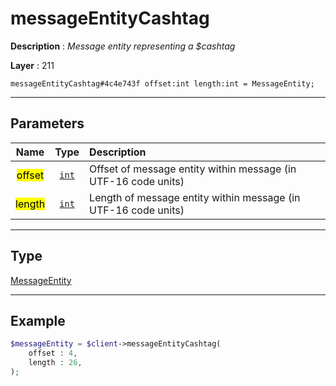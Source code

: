 # messageEntityCashtag

**Description** : *Message entity representing a $cashtag*

**Layer** : 211

```tl
messageEntityCashtag#4c4e743f offset:int length:int = MessageEntity;
```

---

## Parameters

| Name | Type | Description |
| :---: | :---: | :--- |
| <mark>offset</mark> | [`int`](type/int) | Offset of message entity within message (in UTF-16 code units) |
| <mark>length</mark> | [`int`](type/int) | Length of message entity within message (in UTF-16 code units) |

---

## Type

[MessageEntity](type/MessageEntity)

---

## Example

```php
$messageEntity = $client->messageEntityCashtag(
	offset : 4,
	length : 26,
);
```